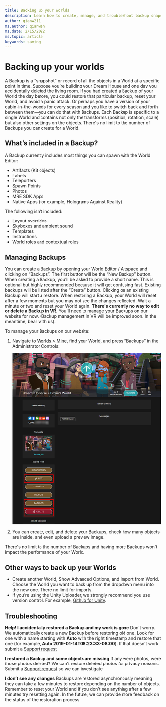 ```yaml
---
title: Backing up your worlds
description: Learn how to create, manage, and troubleshoot backup snapshots of your AltspaceVR worlds.
author: qianw211
ms.author: qianwen
ms.date: 2/15/2022
ms.topic: article
keywords: saving
---
```


# Backing up your worlds

A Backup is a “snapshot” or record of all the objects in a World at a specific point in time. Suppose you’re building your Dream House and one day you accidentally deleted the living room. If you had created a Backup of your World the day before, you could restore that particular backup, reset your World, and avoid a panic attack. Or perhaps you have a version of your cabin-in-the-woods for every season and you like to switch back and forth between them—you can do that with Backups. Each Backup is specific to a single World and contains not only the transforms (position, rotation, scale) but also other settings on the objects. There's no limit to the number of Backups you can create for a World.  

## What’s included in a Backup?

A Backup currently includes most things you can spawn with the World Editor:
* Artifacts (Kit objects)
* Labels
* Teleporters
* Spawn Points
* Photos
* MRE SDK Apps
* Native Apps (for example, Holograms Against Reality)

The following isn’t included:

* Layout overrides
* Skyboxes and ambient sound
* Templates
* Instructions
* World roles and contextual roles

## Managing Backups

You can create a Backup by opening your World Editor / Altspace and clicking on “Backups”. The first button will be the “New Backup” button. When creating a Backup, you’ll be asked to provide a short name. This is optional but highly recommended because it will get confusing fast. Existing backups will be listed after the “Create” button. Clicking on an existing Backup will start a restore. When restoring a Backup, your World will reset after a few moments but you may not see the changes reflected. Wait a minute or two and reset your World again. **There's currently no way to edit or delete a Backup in VR**. You'll need to manage your Backups on our website for now. (Backup management in VR will be improved soon. In the meantime, bear with us).

To manage your Backups on our website:

1. Navigate to [Worlds > Mine](https://account.altvr.com/users/sign_in), find your World, and press “Backups” in the Administrator Controls:

    ![Administrator controls in the worlds website with backups panel open](images/world-backup-img-01.png)

2. You can create, edit, and delete your Backups, check how many objects are inside, and even upload a preview image.

There's no limit to the number of Backups and having more Backups won't impact the performance of your World.

## Other ways to back up your Worlds

* Create another World, Show Advanced Options, and Import from World. Choose the World you want to back up from the dropdown menu into the new one. There no limit for imports.
* If you’re using the Unity Uploader, we strongly recommend you use version control. For example, [Github for Unity](https://unity.github.com).

## Troubleshooting

**Help! I accidentally restored a Backup and my work is gone**
Don’t worry. We automatically create a new Backup before restoring old one. Look for one with a name starting with **Auto** with the right timestamp and restore that one (for example, **Auto 2019-01-14T08:23:33-08:00**).  If that doesn’t work submit a [Support request](https://altvr.com/support)

**I restored a Backup and some objects are missing**
If any were photos, were those photos deleted? We can’t restore deleted photos for privacy reasons. Submit a [Support request](https://altvr.com/support) so we can investigate

**I don’t see any changes**
Backups are restored asynchronously meaning they can take a few minutes to restore depending on the number of objects. Remember to reset your World and if you don’t see anything after a few minutes try resetting again. In the future, we can provide more feedback on the status of the restoration process
